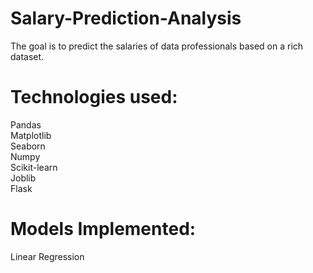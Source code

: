 # Salary-Prediction-Analysis
The goal is to predict the salaries of data professionals based on a rich dataset.
# Technologies used:
Pandas
<br>
Matplotlib
<br>
Seaborn
<br>
Numpy
<br>
Scikit-learn
<br>
Joblib
<br>
Flask
# Models Implemented:
Linear Regression
